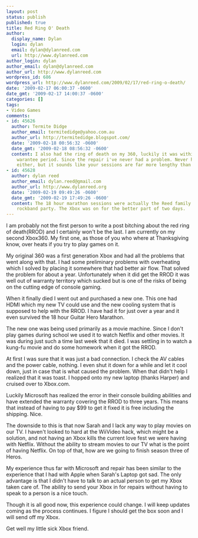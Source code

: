 ```yaml
---
layout: post
status: publish
published: true
title: Red Ring O' Death
author:
  display_name: Dylan
  login: dylan
  email: dylan@dylanreed.com
  url: http://www.dylanreed.com
author_login: dylan
author_email: dylan@dylanreed.com
author_url: http://www.dylanreed.com
wordpress_id: 686
wordpress_url: http://www.dylanreed.com/2009/02/17/red-ring-o-death/
date: '2009-02-17 06:00:37 -0600'
date_gmt: '2009-02-17 14:00:37 -0600'
categories: []
tags:
- Video Games
comments:
- id: 45626
  author: Termite Didge
  author_email: termitedidge@yahoo.com.au
  author_url: http://termitedidge.blogspot.com/
  date: '2009-02-18 00:56:32 -0600'
  date_gmt: '2009-02-18 08:56:32 -0600'
  content: I also had the ring of death on my 360, luckily it was within the 3 year
    warantee period. Since the repair i've never had a problem. Never had an overheat
    either, but it sounds like your sessions are far more lengthy than mine...
- id: 45628
  author: dylan reed
  author_email: dylan.reed@gmail.com
  author_url: http://www.dylanreed.org
  date: '2009-02-19 09:49:26 -0600'
  date_gmt: '2009-02-19 17:49:26 -0600'
  content: The 18 hour marathon sessions were actually the Reed family Thanksgiving
    rockband party. The Xbox was on for the better part of two days.
---
```

<p>I am probably not the first person to write a post bitching about the red ring of death(RROD) and I certainly won't be the last. I am currently on my second Xbox360. My first one, as those of you who where at Thanksgiving know, over heats if you try to play games on it.</p>
<p>My original 360 was a first generation Xbox and had all the problems that went along with that. I had some preliminary problems with overheating which I solved by placing it somewhere that had better air flow. That solved the problem for about a year. Unfortunately when it did get the RROD it was well out of warranty territory which sucked but is one of the risks of being on the cutting edge of console gaming.</p>
<p>When it finally died I went out and purchased a new one. This one had HDMI which my new TV could use and the new cooling system that is supposed to help with the RROD. I have had it for just over a year and it even survived the 18 hour Guitar Hero Marathon.</p>
<p>The new one was being used primarily as a movie machine. Since I don't play games during school we used it to watch Netflix and other movies. It was during just such a time last week that it died. I was settling in to watch a kung-fu movie and do some homework when it got the RROD.</p>
<p>At first I was sure that it was just a bad connection. I check the AV cables and the power cable, nothing. I even shut it down for a while and let it cool down, just in case that is what caused the problem. When that didn't help I realized that it was toast. I hopped onto my new laptop (thanks Harper) and cruised over to Xbox.com.</p>
<p>Luckily Microsoft has realized the error in their console building abilities and have extended the warranty covering the RROD to three years. This means that instead of having to pay $99 to get it fixed it is free including the shipping. Nice.</p>
<p>The downside to this is that now Sarah and I lack any way to play movies on our TV. I haven't looked to hard at the WiiVideo hack, which might be a solution, and not having an Xbox kills the current love fest we were having with Netflix. Without the ability to stream movies to our TV what is the point of having Netflix. On top of that, how are we going to finish season three of Heros.</p>
<p>My experience thus far with Microsoft and repair has been similar to the experience that I had with Apple when Sarah's Laptop got sad. The only advantage is that I didn't have to talk to an actual person to get my Xbox taken care of. The ability to send your Xbox in for repairs without having to speak to a person is a nice touch.</p>
<p>Though it is all good now, this experience could change. I will keep updates coming as the process continues. I figure I should get the box soon and I will send off my Xbox.</p>
<p>Get well my little sick Xbox friend.</p>

